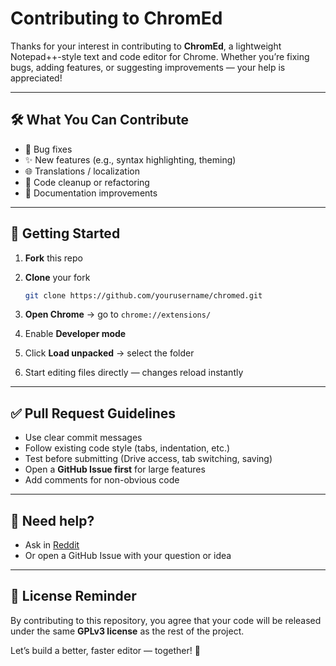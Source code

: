 # Contributing to ChromEd

Thanks for your interest in contributing to **ChromEd**, a lightweight Notepad++-style text and code editor for Chrome. Whether you’re fixing bugs, adding features, or suggesting improvements — your help is appreciated!

---

## 🛠 What You Can Contribute

* 🔧 Bug fixes
* ✨ New features (e.g., syntax highlighting, theming)
* 🌐 Translations / localization
* 🧪 Code cleanup or refactoring
* 📖 Documentation improvements

---

## 🧩 Getting Started

1. **Fork** this repo
2. **Clone** your fork

   ```bash
   git clone https://github.com/yourusername/chromed.git
   ```
3. **Open Chrome** → go to `chrome://extensions/`
4. Enable **Developer mode**
5. Click **Load unpacked** → select the folder
6. Start editing files directly — changes reload instantly

---

## ✅ Pull Request Guidelines

* Use clear commit messages
* Follow existing code style (tabs, indentation, etc.)
* Test before submitting (Drive access, tab switching, saving)
* Open a **GitHub Issue first** for large features
* Add comments for non-obvious code

---

## 💬 Need help?

* Ask in [Reddit](https://www.reddit.com/r/chromedapp)
* Or open a GitHub Issue with your question or idea

---

## 📄 License Reminder

By contributing to this repository, you agree that your code will be released under the same **GPLv3 license** as the rest of the project.

Let’s build a better, faster editor — together! 🚀
